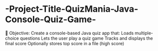 # -Project-Title-QuizMania-Java-Console-Quiz-Game-
🎯 Objective: Create a console-based Java quiz app that:  Loads multiple-choice questions  Lets the user play a quiz game  Tracks and displays the final score  Optionally stores top score in a file (high score)
